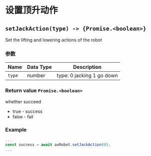 ﻿# 设置顶升动作

## `setJackAction(type) -> {Promise.<boolean>}`

Set the lifting and lowering actions of the robot

### 参数

| Name  | Data Type | Description                |
| ---------- |--------|----------------------------|
| `type`     | number | type: 0 jacking 1  go down |

### Return value `Promise.<boolean>`

whether succeed

- true - success
- false - fail

### Example

```javascript
...
const success = await axRobot.setJackAction(0);
...
```
